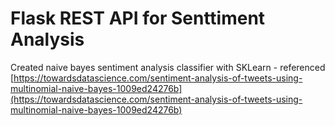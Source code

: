 # Flask REST API for Senttiment Analysis
Created naive bayes sentiment analysis classifier with SKLearn - referenced [https://towardsdatascience.com/sentiment-analysis-of-tweets-using-multinomial-naive-bayes-1009ed24276b](https://towardsdatascience.com/sentiment-analysis-of-tweets-using-multinomial-naive-bayes-1009ed24276b)